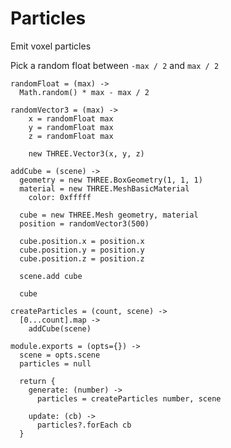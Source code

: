 Particles
=========

Emit voxel particles

Pick a random float between `-max / 2` and `max / 2`
    
    randomFloat = (max) ->
      Math.random() * max - max / 2

    randomVector3 = (max) ->
        x = randomFloat max
        y = randomFloat max
        z = randomFloat max

        new THREE.Vector3(x, y, z)

    addCube = (scene) ->
      geometry = new THREE.BoxGeometry(1, 1, 1)
      material = new THREE.MeshBasicMaterial
        color: 0xfffff

      cube = new THREE.Mesh geometry, material
      position = randomVector3(500)
      
      cube.position.x = position.x
      cube.position.y = position.y
      cube.position.z = position.z

      scene.add cube
      
      cube

    createParticles = (count, scene) ->
      [0...count].map ->
        addCube(scene)

    module.exports = (opts={}) ->
      scene = opts.scene
      particles = null
    
      return {
        generate: (number) ->
          particles = createParticles number, scene
          
        update: (cb) ->
          particles?.forEach cb
      }